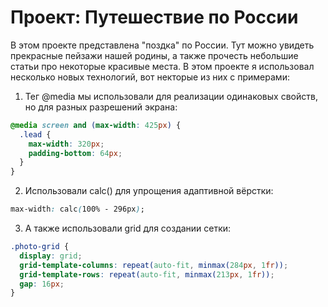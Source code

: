 # Проект: Путешествие по России

В этом проекте представлена "поздка" по России. Тут можно увидеть прекрасные пейзажи нашей родины, а также прочесть небольшие статьи про некоторые красивые места.
В этом проекте я использовал несколько новых технологий, вот некторые из них с примерами: 
1. Тег @media мы использовали для реализации одинаковых свойств, но для разных разрешений экрана:
``` css
@media screen and (max-width: 425px) {
  .lead {
    max-width: 320px;
    padding-bottom: 64px;
  }
}
```
2. Использовали calc() для упрощения адаптивной вёрстки:
``` css
max-width: calc(100% - 296px);
```
3. А также использовали grid для создании сетки:
``` css
.photo-grid {
  display: grid;
  grid-template-columns: repeat(auto-fit, minmax(284px, 1fr));
  grid-template-rows: repeat(auto-fit, minmax(213px, 1fr));
  gap: 16px;
}
  ```
